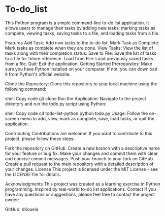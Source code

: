 # To-do_list

This Python program is a simple command-line to-do list application.
 It allows users to manage their tasks by adding new tasks, marking tasks as complete, viewing tasks, saving tasks to a file, and loading tasks from a file.

Features
Add Task: Add new tasks to the to-do list.
Mark Task as Complete: Mark tasks as complete when they are done.
View Tasks: View the list of tasks along with their completion status.
Save to File: Save the list of tasks to a file for future reference.
Load from File: Load previously saved tasks from a file.
Quit: Exit the application.
Getting Started
Prerequisites: Make sure you have Python installed on your computer. If not, you can download it from Python's official website.

Clone the Repository: Clone this repository to your local machine using the following command:

shell
Copy code
git clone 
Run the Application: Navigate to the project directory and run the todo.py script using Python:

shell
Copy code
cd todo-list-python
python todo.py
Usage: Follow the on-screen menu to add, view, mark as complete, save, load tasks, or quit the application.

Contributing
Contributions are welcome! If you want to contribute to this project, please follow these steps:

Fork the repository on GitHub.
Create a new branch with a descriptive name for your feature or bug fix.
Make your changes and commit them with clear and concise commit messages.
Push your branch to your fork on GitHub.
Create a pull request to the main repository with a detailed description of your changes.
License
This project is licensed under the MIT License - see the LICENSE file for details.

Acknowledgments
This project was created as a learning exercise in Python programming.
Inspired by real-world to-do list applications.
Contact
If you have any questions or suggestions, please feel free to contact the project owner:

GitHub: dKouela